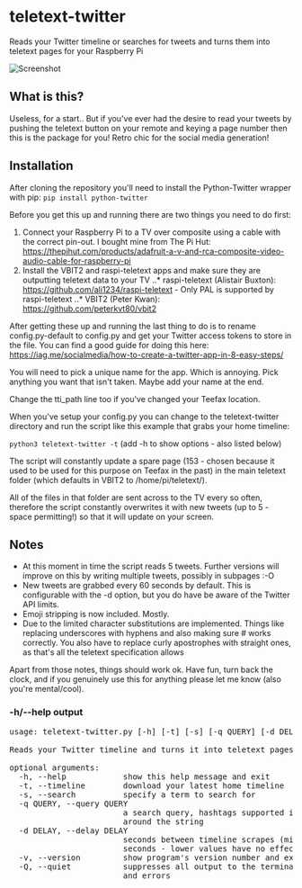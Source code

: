 # teletext-twitter
Reads your Twitter timeline or searches for tweets and turns them into teletext pages for your Raspberry Pi

![Screenshot](https://i.imgur.com/xwnfUw3.jpg "Screenshot of output")

## What is this?
Useless, for a start.. But if you've ever had the desire to read your tweets by pushing the teletext button on your remote and keying a page number then this is the package for you! Retro chic for the social media generation!

## Installation
After cloning the repository you'll need to install the Python-Twitter wrapper with pip:
`pip install python-twitter`

Before you get this up and running there are two things you need to do first:

1) Connect your Raspberry Pi to a TV over composite using a cable with the correct pin-out. I bought mine from The Pi Hut: https://thepihut.com/products/adafruit-a-v-and-rca-composite-video-audio-cable-for-raspberry-pi
2) Install the VBIT2 and raspi-teletext apps and make sure they are outputting teletext data to your TV
..* raspi-teletext (Alistair Buxton): https://github.com/ali1234/raspi-teletext - Only PAL is supported by raspi-teletext
..* VBIT2 (Peter Kwan): https://github.com/peterkvt80/vbit2

After getting these up and running the last thing to do is to rename config.py-default to config.py and get your Twitter access tokens to store in the file. You can find a good guide for doing this here: https://iag.me/socialmedia/how-to-create-a-twitter-app-in-8-easy-steps/

You will need to pick a unique name for the app. Which is annoying. Pick anything you want that isn't taken. Maybe add your name at the end.

Change the tti_path line too if you've changed your Teefax location.

When you've setup your config.py you can change to the teletext-twitter directory and run the script like this example that grabs your home timeline:

`python3 teletext-twitter -t` (add -h to show options - also listed below)

The script will constantly update a spare page (153 - chosen because it used to be used for this purpose on Teefax in the past) in the main teletext folder (which defaults in VBIT2 to /home/pi/teletext/).

All of the files in that folder are sent across to the TV every so often, therefore the script constantly overwrites it with new tweets (up to 5 - space permitting!) so that it will update on your screen.

## Notes
* At this moment in time the script reads 5 tweets. Further versions will improve on this by writing multiple tweets, possibly in subpages :-O
* New tweets are grabbed every 60 seconds by default. This is configurable with the -d option, but you do have be aware of the Twitter API limits.
* Emoji stripping is now included. Mostly.
* Due to the limited character substitutions are implemented. Things like replacing underscores with hyphens and also making sure # works correctly. You also have to replace curly apostrophes with straight ones, as that's all the teletext specification allows

Apart from those notes, things should work ok. Have fun, turn back the clock, and if you genuinely use this for anything please let me know (also you're mental/cool).

### -h/--help output

<pre>
usage: teletext-twitter.py [-h] [-t] [-s] [-q QUERY] [-d DELAY] [-v] [-Q]

Reads your Twitter timeline and turns it into teletext pages for your Raspberry Pi.

optional arguments:
  -h, --help            show this help message and exit
  -t, --timeline        download your latest home timeline
  -s, --search          specify a term to search for
  -q QUERY, --query QUERY
                        a search query, hashtags supported if you put quotes
                        around the string
  -d DELAY, --delay DELAY
                        seconds between timeline scrapes (minimum is 60
                        seconds - lower values have no effect)
  -v, --version         show program's version number and exit
  -Q, --quiet           suppresses all output to the terminal except warnings
                        and errors
</pre>
